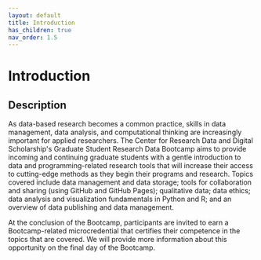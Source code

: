 ```yaml
---
layout: default
title: Introduction
has_children: true
nav_order: 1.5
---
```


# Introduction

## Description

As data-based research becomes a common practice, skills in data management, data analysis, and computational thinking are increasingly important for applied researchers. The Center for Research Data and Digital Scholarship's Graduate Student Research Data Bootcamp aims to provide incoming and continuing graduate students with a gentle introduction to data and programming-related research tools that will increase their access to cutting-edge methods as they begin their programs and research. Topics covered include data management and data storage; tools for collaboration and sharing  (using GitHub and GitHub Pages); qualitative data; data ethics; data analysis and visualization fundamentals in Python and R; and an overview of data publishing and data management.

At the conclusion of the Bootcamp, participants are invited to earn a Bootcamp-related microcredential that certifies their competence in the topics that are covered. We will provide more information about this opportunity on the final day of the Bootcamp.

